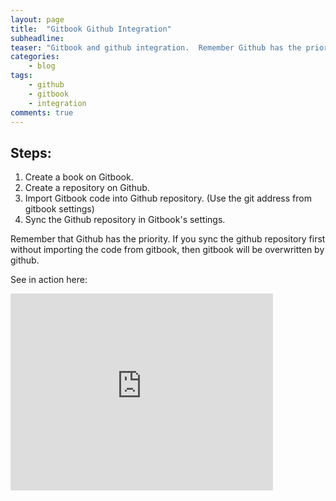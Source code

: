 ```yaml
---
layout: page
title:  "Gitbook Github Integration"
subheadline:
teaser: "Gitbook and github integration.  Remember Github has the priority."
categories:
    - blog
tags:
    - github
    - gitbook
    - integration
comments: true
---
```


## Steps:

1. Create a book on Gitbook.
2. Create a repository on Github.
3. Import Gitbook code into Github repository.  (Use the git address from gitbook settings)
4. Sync the Github repository in Gitbook's settings.

Remember that Github has the priority.  If you sync the github repository first without importing the code from gitbook, then gitbook will be overwritten by github.

See in action here:

<iframe width="420" height="315" src="http://www.youtube.com/embed/fvirwCe66IA" frameborder="0" allowfullscreen></iframe>

